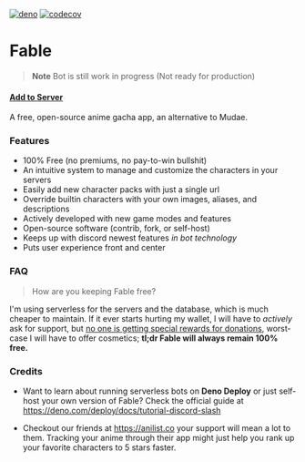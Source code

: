 [![deno](https://github.com/ker0olos/fable/actions/workflows/deno.yml/badge.svg)](https://github.com/ker0olos/fable/actions/workflows/deno.yml)
[![codecov](https://codecov.io/github/ker0olos/fable/branch/main/graph/badge.svg?token=3C7ZTHzGqC)](https://codecov.io/github/ker0olos/fable)

# Fable

> **Note** Bot is still work in progress (Not ready for production)

#### [Add to Server](https://discord.com/api/oauth2/authorize?client_id=1041970851559522304&scope=applications.commands)

A free, open-source anime gacha app, an alternative to Mudae.

### Features

- 100% Free (no premiums, no pay-to-win bullshit)
- An intuitive system to manage and customize the characters in your servers
- Easily add new character packs with just a single url
- Override builtin characters with your own images, aliases, and descriptions
- Actively developed with new game modes and features
- Open-source software (contrib, fork, or self-host)
- Keeps up with discord newest features _in bot technology_
- Puts user experience front and center

### FAQ

<!-- > How to add a new pack to my server? -->

<!-- > How to disable/remove a pack from my server? -->

<!-- > How are you create a pack from scratch? -->

> How are you keeping Fable free?

I'm using serverless for the servers and the database, which is much cheaper to
maintain. If it ever starts hurting my wallet, I will have to _actively_ ask for
support, but <u>no one is getting special rewards for donations</u>, worst-case
I will have to offer cosmetics; **tl;dr Fable will always remain 100% free.**

### Credits

- Want to learn about running serverless bots on **Deno Deploy** or just
  self-host your own version of Fable? Check the official guide at
  <https://deno.com/deploy/docs/tutorial-discord-slash>

- Checkout our friends at <https://anilist.co> your support will mean a lot to
  them. Tracking your anime through their app might just help you rank up your
  favorite characters to 5 stars faster.
